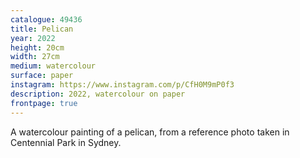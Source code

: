 ```yaml
---
catalogue: 49436
title: Pelican
year: 2022
height: 20cm
width: 27cm
medium: watercolour
surface: paper
instagram: https://www.instagram.com/p/CfH0M9mP0f3
description: 2022, watercolour on paper
frontpage: true
---
```

A watercolour painting of a pelican, from a reference photo taken in Centennial Park in Sydney.
